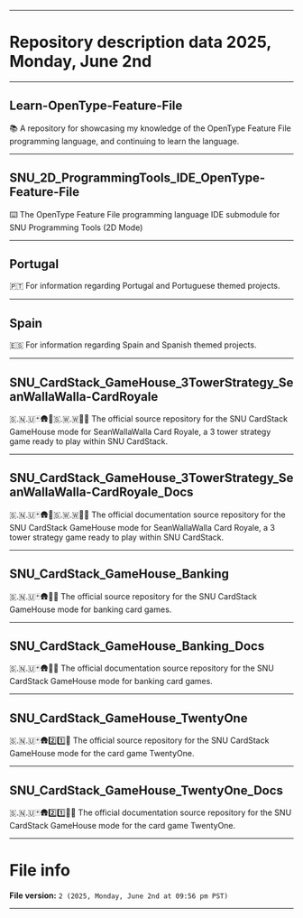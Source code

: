
***

# Repository description data 2025, Monday, June 2nd

---

## Learn-OpenType-Feature-File

📚️ A repository for showcasing my knowledge of the OpenType Feature File programming language, and continuing to learn the language. 

---

## SNU_2D_ProgrammingTools_IDE_OpenType-Feature-File

⌨️ The OpenType Feature File programming language IDE submodule for SNU Programming Tools (2D Mode)

---

## Portugal

🇵🇹️ For information regarding Portugal and Portuguese themed projects.

---

## Spain

🇪🇸️ For information regarding Spain and Spanish themed projects.

---

## SNU_CardStack_GameHouse_3TowerStrategy_SeanWallaWalla-CardRoyale

🇸.🇳.🇺🃏️🛖️🗼️🇸.🇼.🇼👑️💾️ The official source repository for the SNU CardStack GameHouse mode for SeanWallaWalla Card Royale, a 3 tower strategy game ready to play within SNU CardStack.

---

## SNU_CardStack_GameHouse_3TowerStrategy_SeanWallaWalla-CardRoyale_Docs

🇸.🇳.🇺🃏️🛖️🗼️🇸.🇼.🇼👑️📖️ The official documentation source repository for the SNU CardStack GameHouse mode for SeanWallaWalla Card Royale, a 3 tower strategy game ready to play within SNU CardStack.

---

## SNU_CardStack_GameHouse_Banking

🇸.🇳.🇺🃏️🛖️🏦️💾️ The official source repository for the SNU CardStack GameHouse mode for banking card games.

---

## SNU_CardStack_GameHouse_Banking_Docs

🇸.🇳.🇺🃏️🛖️🏦️📖️ The official documentation source repository for the SNU CardStack GameHouse mode for banking card games.

---

## SNU_CardStack_GameHouse_TwentyOne

🇸.🇳.🇺🃏️🛖️2️⃣️1️⃣️💾️ The official source repository for the SNU CardStack GameHouse mode for the card game TwentyOne.

---

## SNU_CardStack_GameHouse_TwentyOne_Docs

🇸.🇳.🇺🃏️🛖️2️⃣️1️⃣️💾️📖️ The official documentation source repository for the SNU CardStack GameHouse mode for the card game TwentyOne.

***

# File info

**File version:** `2 (2025, Monday, June 2nd at 09:56 pm PST)`

***


